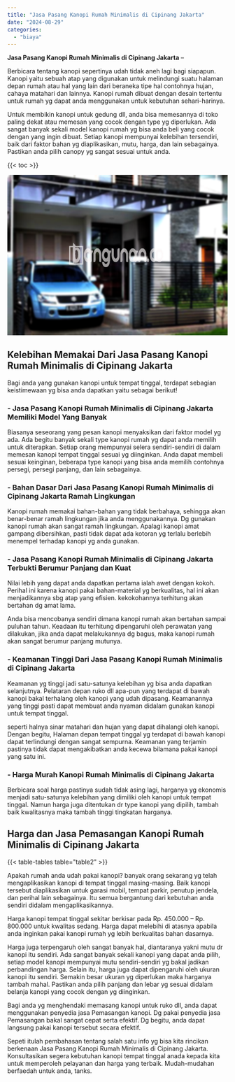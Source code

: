 ```yaml
---
title: "Jasa Pasang Kanopi Rumah Minimalis di Cipinang Jakarta"
date: "2024-08-29"
categories: 
  - "biaya"
---
```


**Jasa Pasang Kanopi Rumah Minimalis di Cipinang Jakarta** –

Berbicara tentang kanopi sepertinya udah tidak aneh lagi bagi siapapun. Kanopi yaitu sebuah atap yang digunakan untuk melindungi suatu halaman depan rumah atau hal yang lain dari beraneka tipe hal contohnya hujan, cahaya matahari dan lainnya. Kanopi rumah dibuat dengan desain tertentu untuk rumah yg dapat anda menggunakan untuk kebutuhan sehari-harinya.

Untuk membikin kanopi untuk gedung dll, anda bisa memesannya di toko paling dekat atau memesan yang cocok dengan type yg diperlukan. Ada sangat banyak sekali model kanopi rumah yg bisa anda beli yang cocok dengan yang ingin dibuat. Setiap kanopi mempunyai kelebihan tersendiri, baik dari faktor bahan yg diaplikasikan, mutu, harga, dan lain sebagainya. Pastikan anda pilih canopy yg sangat sesuai untuk anda.

{{< toc >}}

![Jasa Pasang Kanopi Rumah Minimalis di Cipinang Jakarta](/images/harga-kanopi-minimalis-49.png)

## Kelebihan Memakai Dari Jasa Pasang Kanopi Rumah Minimalis di Cipinang Jakarta

Bagi anda yang gunakan kanopi untuk tempat tinggal, terdapat sebagian keistimewaan yg bisa anda dapatkan yaitu sebagai berikut!

### \- Jasa Pasang Kanopi Rumah Minimalis di Cipinang Jakarta Memiliki Model Yang Banyak

Biasanya seseorang yang pesan kanopi menyaksikan dari faktor model yg ada. Ada begitu banyak sekali type kanopi rumah yg dapat anda memilih untuk diterapkan. Setiap orang mempunyai selera sendiri-sendiri di dalam memesan kanopi tempat tinggal sesuai yg diinginkan. Anda dapat membeli sesuai keinginan, beberapa type kanopi yang bisa anda memilih contohnya persegi, persegi panjang, dan lain sebagainya.

### \- Bahan Dasar Dari Jasa Pasang Kanopi Rumah Minimalis di Cipinang Jakarta Ramah Lingkungan

Kanopi rumah memakai bahan-bahan yang tidak berbahaya, sehingga akan benar-benar ramah lingkungan jika anda menggunakannya. Dg gunakan kanopi rumah akan sangat ramah lingkungan. Apalagi kanopi amat gampang dibersihkan, pasti tidak dapat ada kotoran yg terlalu berlebih menempel terhadap kanopi yg anda gunakan.

### \- Jasa Pasang Kanopi Rumah Minimalis di Cipinang Jakarta Terbukti Berumur Panjang dan Kuat

Nilai lebih yang dapat anda dapatkan pertama ialah awet dengan kokoh. Perihal ini karena kanopi pakai bahan-material yg berkualitas, hal ini akan menjadikannya sbg atap yang efisien. kekokohannya terhitung akan bertahan dg amat lama.

Anda bisa mencobanya sendiri dimana kanopi rumah akan bertahan sampai puluhan tahun. Keadaan itu terhitung dipengaruhi oleh perawatan yang dilakukan, jika anda dapat melakukannya dg bagus, maka kanopi rumah akan sangat berumur panjang mutunya.

### \- Keamanan Tinggi Dari Jasa Pasang Kanopi Rumah Minimalis di Cipinang Jakarta

Keamanan yg tinggi jadi satu-satunya kelebihan yg bisa anda dapatkan selanjutnya. Pelataran depan ruko dll apa-pun yang terdapat di bawah kanopi bakal terhalang oleh kanopi yang udah dipasang. Keamanannya yang tinggi pasti dapat membuat anda nyaman didalam gunakan kanopi untuk tempat tinggal.

seperti halnya sinar matahari dan hujan yang dapat dihalangi oleh kanopi. Dengan begitu, Halaman depan tempat tinggal yg terdapat di bawah kanopi dapat terlindungi dengan sangat sempurna. Keamanan yang terjamin pastinya tidak dapat mengakibatkan anda kecewa bilamana pakai kanopi yang satu ini.

### \- Harga Murah Kanopi Rumah Minimalis di Cipinang Jakarta

Berbicara soal harga pastinya sudah tidak asing lagi, harganya yg ekonomis menjadi satu-satunya kelebihan yang dimiliki oleh kanopi untuk tempat tinggal. Namun harga juga ditentukan dr type kanopi yang dipilih, tambah baik kwalitasnya maka tambah tinggi tingkatan harganya.

## Harga dan Jasa Pemasangan Kanopi Rumah Minimalis di Cipinang Jakarta

{{< table-tables table="table2" >}}

Apakah rumah anda udah pakai kanopi? banyak orang sekarang yg telah mengaplikasikan kanopi di tempat tinggal masing-masing. Baik kanopi tersebut diaplikasikan untuk garasi mobil, tempat parkir, penutup jendela, dan perihal lain sebagainya. Itu semua bergantung dari kebutuhan anda sendiri didalam mengaplikasikannya.

Harga kanopi tempat tinggal sekitar berkisar pada Rp. 450.000 – Rp. 800.000 untuk kwalitas sedang. Harga dapat melebihi di atasnya apabila anda inginkan pakai kanopi rumah yg lebih berkualitas bahan dasarnya.

Harga juga terpengaruh oleh sangat banyak hal, diantaranya yakni mutu dr kanopi itu sendiri. Ada sangat banyak sekali kanopi yang dapat anda pilih, setiap model kanopi mempunyai mutu sendiri-sendiri yg bakal jadikan perbandingan harga. Selain itu, harga juga dapat dipengaruhi oleh ukuran kanopi itu sendiri. Semakin besar ukuran yg diperlukan maka harganya tambah mahal. Pastikan anda pilih panjang dan lebar yg sesuai didalam belanja kanopi yang cocok dengan yg diinginkan.

Bagi anda yg menghendaki memasang kanopi untuk ruko dll, anda dapat menggunakan penyedia jasa Pemasangan kanopi. Dg pakai penyedia jasa Pemasangan bakal sangat cepat serta efektif. Dg begitu, anda dapat langsung pakai kanopi tersebut secara efektif.

Sepeti itulah pembahasan tentang salah satu info yg bisa kita rincikan berkenaan Jasa Pasang Kanopi Rumah Minimalis di Cipinang Jakarta. Konsultasikan segera kebutuhan kanopi tempat tinggal anada kepada kita untuk memperoleh pelayanan dan harga yang terbaik. Mudah-mudahan berfaedah untuk anda, tanks.
